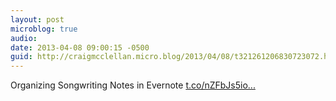 ```yaml
---
layout: post
microblog: true
audio: 
date: 2013-04-08 09:00:15 -0500
guid: http://craigmcclellan.micro.blog/2013/04/08/t321261206830723072.html
---
```

Organizing Songwriting Notes in Evernote
 [t.co/nZFbJs5io...](http://t.co/nZFbJs5ior)
